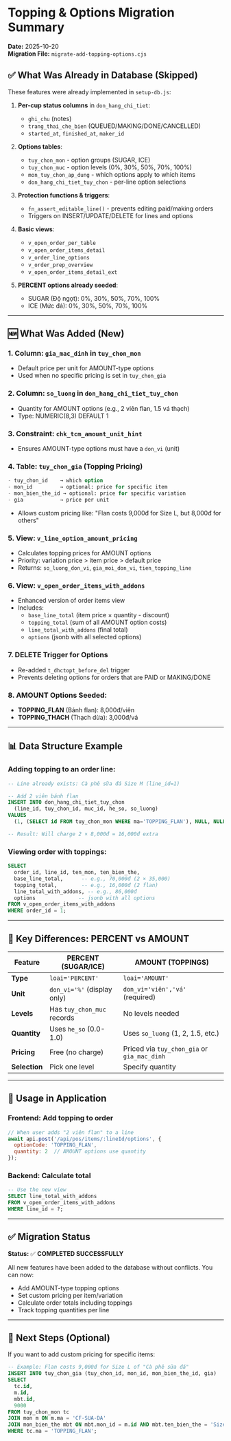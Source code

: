 # Topping & Options Migration Summary

**Date:** 2025-10-20  
**Migration File:** `migrate-add-topping-options.cjs`

## ✅ What Was Already in Database (Skipped)

These features were already implemented in `setup-db.js`:

1. **Per-cup status columns** in `don_hang_chi_tiet`:
   - `ghi_chu` (notes)
   - `trang_thai_che_bien` (QUEUED/MAKING/DONE/CANCELLED)
   - `started_at`, `finished_at`, `maker_id`

2. **Options tables**:
   - `tuy_chon_mon` - option groups (SUGAR, ICE)
   - `tuy_chon_muc` - option levels (0%, 30%, 50%, 70%, 100%)
   - `mon_tuy_chon_ap_dung` - which options apply to which items
   - `don_hang_chi_tiet_tuy_chon` - per-line option selections

3. **Protection functions & triggers**:
   - `fn_assert_editable_line()` - prevents editing paid/making orders
   - Triggers on INSERT/UPDATE/DELETE for lines and options

4. **Basic views**:
   - `v_open_order_per_table`
   - `v_open_order_items_detail`
   - `v_order_line_options`
   - `v_order_prep_overview`
   - `v_open_order_items_detail_ext`

5. **PERCENT options already seeded**:
   - SUGAR (Độ ngọt): 0%, 30%, 50%, 70%, 100%
   - ICE (Mức đá): 0%, 30%, 50%, 70%, 100%

---

## 🆕 What Was Added (New)

### 1. **Column: `gia_mac_dinh` in `tuy_chon_mon`**
   - Default price per unit for AMOUNT-type options
   - Used when no specific pricing is set in `tuy_chon_gia`

### 2. **Column: `so_luong` in `don_hang_chi_tiet_tuy_chon`**
   - Quantity for AMOUNT options (e.g., 2 viên flan, 1.5 vá thạch)
   - Type: NUMERIC(8,3) DEFAULT 1

### 3. **Constraint: `chk_tcm_amount_unit_hint`**
   - Ensures AMOUNT-type options must have a `don_vi` (unit)

### 4. **Table: `tuy_chon_gia`** (Topping Pricing)
   ```sql
   - tuy_chon_id    → which option
   - mon_id         → optional: price for specific item
   - mon_bien_the_id → optional: price for specific variation
   - gia            → price per unit
   ```
   - Allows custom pricing like: "Flan costs 9,000đ for Size L, but 8,000đ for others"

### 5. **View: `v_line_option_amount_pricing`**
   - Calculates topping prices for AMOUNT options
   - Priority: variation price > item price > default price
   - Returns: `so_luong_don_vi`, `gia_moi_don_vi`, `tien_topping_line`

### 6. **View: `v_open_order_items_with_addons`**
   - Enhanced version of order items view
   - Includes:
     - `base_line_total` (item price × quantity - discount)
     - `topping_total` (sum of all AMOUNT option costs)
     - `line_total_with_addons` (final total)
     - `options` (jsonb with all selected options)

### 7. **DELETE Trigger for Options**
   - Re-added `t_dhctopt_before_del` trigger
   - Prevents deleting options for orders that are PAID or MAKING/DONE

### 8. **AMOUNT Options Seeded**:
   - **TOPPING_FLAN** (Bánh flan): 8,000đ/viên
   - **TOPPING_THACH** (Thạch dừa): 3,000đ/vá

---

## 📊 Data Structure Example

### Adding topping to an order line:

```sql
-- Line already exists: Cà phê sữa đá Size M (line_id=1)

-- Add 2 viên bánh flan
INSERT INTO don_hang_chi_tiet_tuy_chon 
  (line_id, tuy_chon_id, muc_id, he_so, so_luong)
VALUES 
  (1, (SELECT id FROM tuy_chon_mon WHERE ma='TOPPING_FLAN'), NULL, NULL, 2);

-- Result: Will charge 2 × 8,000đ = 16,000đ extra
```

### Viewing order with toppings:

```sql
SELECT 
  order_id, line_id, ten_mon, ten_bien_the,
  base_line_total,      -- e.g., 70,000đ (2 × 35,000)
  topping_total,        -- e.g., 16,000đ (2 flan)
  line_total_with_addons, -- e.g., 86,000đ
  options              -- jsonb with all options
FROM v_open_order_items_with_addons
WHERE order_id = 1;
```

---

## 🎯 Key Differences: PERCENT vs AMOUNT

| Feature | PERCENT (SUGAR/ICE) | AMOUNT (TOPPINGS) |
|---------|---------------------|-------------------|
| **Type** | `loai='PERCENT'` | `loai='AMOUNT'` |
| **Unit** | `don_vi='%'` (display only) | `don_vi='viên','vá'` (required) |
| **Levels** | Has `tuy_chon_muc` records | No levels needed |
| **Quantity** | Uses `he_so` (0.0-1.0) | Uses `so_luong` (1, 2, 1.5, etc.) |
| **Pricing** | Free (no charge) | Priced via `tuy_chon_gia` or `gia_mac_dinh` |
| **Selection** | Pick one level | Specify quantity |

---

## 🔧 Usage in Application

### Frontend: Add topping to order
```javascript
// When user adds "2 viên flan" to a line
await api.post('/api/pos/items/:lineId/options', {
  optionCode: 'TOPPING_FLAN',
  quantity: 2  // AMOUNT options use quantity
});
```

### Backend: Calculate total
```sql
-- Use the new view
SELECT line_total_with_addons 
FROM v_open_order_items_with_addons 
WHERE line_id = ?;
```

---

## ✅ Migration Status

**Status:** ✅ **COMPLETED SUCCESSFULLY**

All new features have been added to the database without conflicts.
You can now:
- Add AMOUNT-type topping options
- Set custom pricing per item/variation
- Calculate order totals including toppings
- Track topping quantities per line

---

## 📝 Next Steps (Optional)

If you want to add custom pricing for specific items:

```sql
-- Example: Flan costs 9,000đ for Size L of "Cà phê sữa đá"
INSERT INTO tuy_chon_gia (tuy_chon_id, mon_id, mon_bien_the_id, gia)
SELECT 
  tc.id,
  m.id,
  mbt.id,
  9000
FROM tuy_chon_mon tc
JOIN mon m ON m.ma = 'CF-SUA-DA'
JOIN mon_bien_the mbt ON mbt.mon_id = m.id AND mbt.ten_bien_the = 'Size L'
WHERE tc.ma = 'TOPPING_FLAN';
```

